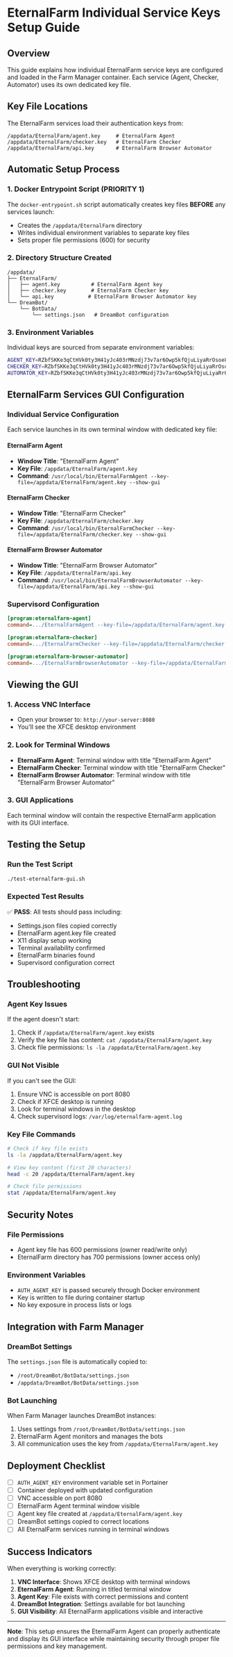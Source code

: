 # EternalFarm Individual Service Keys Setup Guide

## Overview
This guide explains how individual EternalFarm service keys are configured and loaded in the Farm Manager container. Each service (Agent, Checker, Automator) uses its own dedicated key file.

## Key File Locations
The EternalFarm services load their authentication keys from:
```
/appdata/EternalFarm/agent.key     # EternalFarm Agent
/appdata/EternalFarm/checker.key   # EternalFarm Checker  
/appdata/EternalFarm/api.key       # EternalFarm Browser Automator
```

## Automatic Setup Process

### 1. Docker Entrypoint Script (PRIORITY 1)
The `docker-entrypoint.sh` script automatically creates key files **BEFORE** any services launch:
- Creates the `/appdata/EternalFarm` directory
- Writes individual environment variables to separate key files
- Sets proper file permissions (600) for security

### 2. Directory Structure Created
```
/appdata/
├── EternalFarm/
│   ├── agent.key          # EternalFarm Agent key
│   ├── checker.key        # EternalFarm Checker key
│   └── api.key           # EternalFarm Browser Automator key
└── DreamBot/
    └── BotData/
        └── settings.json   # DreamBot configuration
```

### 3. Environment Variables
Individual keys are sourced from separate environment variables:
```bash
AGENT_KEY=RZbfSKKe3qCtHVk0ty3H41yJc403rMNzdj73v7ar6Owp5kfQjuLiyaRrOsoe81N5
CHECKER_KEY=RZbfSKKe3qCtHVk0ty3H41yJc403rMNzdj73v7ar6Owp5kfQjuLiyaRrOsoe81N5
AUTOMATOR_KEY=RZbfSKKe3qCtHVk0ty3H41yJc403rMNzdj73v7ar6Owp5kfQjuLiyaRrOsoe81N5
```

## EternalFarm Services GUI Configuration

### Individual Service Configuration
Each service launches in its own terminal window with dedicated key file:

#### EternalFarm Agent
- **Window Title**: "EternalFarm Agent"
- **Key File**: `/appdata/EternalFarm/agent.key`
- **Command**: `/usr/local/bin/EternalFarmAgent --key-file=/appdata/EternalFarm/agent.key --show-gui`

#### EternalFarm Checker
- **Window Title**: "EternalFarm Checker"
- **Key File**: `/appdata/EternalFarm/checker.key`
- **Command**: `/usr/local/bin/EternalFarmChecker --key-file=/appdata/EternalFarm/checker.key --show-gui`

#### EternalFarm Browser Automator
- **Window Title**: "EternalFarm Browser Automator"
- **Key File**: `/appdata/EternalFarm/api.key`
- **Command**: `/usr/local/bin/EternalFarmBrowserAutomator --key-file=/appdata/EternalFarm/api.key --show-gui`

### Supervisord Configuration
```ini
[program:eternalfarm-agent]
command=.../EternalFarmAgent --key-file=/appdata/EternalFarm/agent.key --show-gui

[program:eternalfarm-checker]
command=.../EternalFarmChecker --key-file=/appdata/EternalFarm/checker.key --show-gui

[program:eternalfarm-browser-automator]
command=.../EternalFarmBrowserAutomator --key-file=/appdata/EternalFarm/api.key --show-gui
```

## Viewing the GUI

### 1. Access VNC Interface
- Open your browser to: `http://your-server:8080`
- You'll see the XFCE desktop environment

### 2. Look for Terminal Windows
- **EternalFarm Agent**: Terminal window with title "EternalFarm Agent"
- **EternalFarm Checker**: Terminal window with title "EternalFarm Checker"  
- **EternalFarm Browser Automator**: Terminal window with title "EternalFarm Browser Automator"

### 3. GUI Applications
Each terminal window will contain the respective EternalFarm application with its GUI interface.

## Testing the Setup

### Run the Test Script
```bash
./test-eternalfarm-gui.sh
```

### Expected Test Results
✅ **PASS**: All tests should pass including:
- Settings.json files copied correctly
- EternalFarm agent.key file created
- X11 display setup working
- Terminal availability confirmed
- EternalFarm binaries found
- Supervisord configuration correct

## Troubleshooting

### Agent Key Issues
If the agent doesn't start:
1. Check if `/appdata/EternalFarm/agent.key` exists
2. Verify the key file has content: `cat /appdata/EternalFarm/agent.key`
3. Check file permissions: `ls -la /appdata/EternalFarm/agent.key`

### GUI Not Visible
If you can't see the GUI:
1. Ensure VNC is accessible on port 8080
2. Check if XFCE desktop is running
3. Look for terminal windows in the desktop
4. Check supervisord logs: `/var/log/eternalfarm-agent.log`

### Key File Commands
```bash
# Check if key file exists
ls -la /appdata/EternalFarm/agent.key

# View key content (first 20 characters)
head -c 20 /appdata/EternalFarm/agent.key

# Check file permissions
stat /appdata/EternalFarm/agent.key
```

## Security Notes

### File Permissions
- Agent key file has 600 permissions (owner read/write only)
- EternalFarm directory has 700 permissions (owner access only)

### Environment Variables
- `AUTH_AGENT_KEY` is passed securely through Docker environment
- Key is written to file during container startup
- No key exposure in process lists or logs

## Integration with Farm Manager

### DreamBot Settings
The `settings.json` file is automatically copied to:
- `/root/DreamBot/BotData/settings.json`
- `/appdata/DreamBot/BotData/settings.json`

### Bot Launching
When Farm Manager launches DreamBot instances:
1. Uses settings from `/root/DreamBot/BotData/settings.json`
2. EternalFarm Agent monitors and manages the bots
3. All communication uses the key from `/appdata/EternalFarm/agent.key`

## Deployment Checklist

- [ ] `AUTH_AGENT_KEY` environment variable set in Portainer
- [ ] Container deployed with updated configuration
- [ ] VNC accessible on port 8080
- [ ] EternalFarm Agent terminal window visible
- [ ] Agent key file created at `/appdata/EternalFarm/agent.key`
- [ ] DreamBot settings copied to correct locations
- [ ] All EternalFarm services running in terminal windows

## Success Indicators

When everything is working correctly:
1. **VNC Interface**: Shows XFCE desktop with terminal windows
2. **EternalFarm Agent**: Running in titled terminal window
3. **Agent Key**: File exists with correct permissions and content
4. **DreamBot Integration**: Settings available for bot launching
5. **GUI Visibility**: All EternalFarm applications visible and interactive

---

**Note**: This setup ensures the EternalFarm Agent can properly authenticate and display its GUI interface while maintaining security through proper file permissions and key management. 